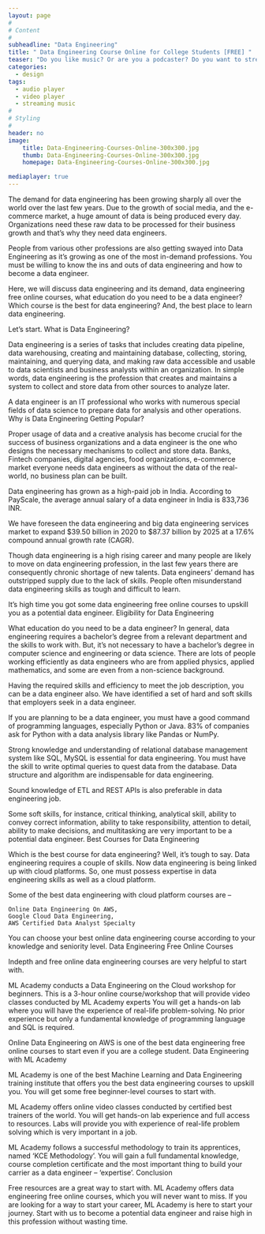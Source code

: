 ```yaml
---
layout: page
#
# Content
#
subheadline: "Data Engineering"
title: " Data Engineering Course Online for College Students [FREE] "
teaser: "Do you like music? Or are you a podcaster? Do you want to stream your videos in a nice player? Than you likely will like the integration of <em>mediaelement.js</em>. It enables you to play music and stream video in a consistent player that looks in each browser delicious. It even works in IE6-8."
categories:
  - design
tags:
  - audio player
  - video player
  - streaming music
#
# Styling
#
header: no
image:
    title: Data-Engineering-Courses-Online-300x300.jpg
    thumb: Data-Engineering-Courses-Online-300x300.jpg
    homepage: Data-Engineering-Courses-Online-300x300.jpg

mediaplayer: true
---
```




The demand for data engineering has been growing sharply all over the world over the last few years. Due to the growth of social media, and the e-commerce market, a huge amount of data is being produced every day. Organizations need these raw data to be processed for their business growth and that’s why they need data engineers.

People from various other professions are also getting swayed into Data Engineering as it’s growing as one of the most in-demand professions. You must be willing to know the ins and outs of data engineering and how to become a data engineer.

Here, we will discuss data engineering and its demand, data engineering free online courses, what education do you need to be a data engineer? Which course is the best for data engineering? And, the best place to learn data engineering.

Let’s start.
What is Data Engineering?

Data engineering is a series of tasks that includes creating data pipeline, data warehousing, creating and maintaining database, collecting, storing, maintaining, and querying data, and making raw data accessible and usable to data scientists and business analysts within an organization. In simple words, data engineering is the profession that creates and maintains a system to collect and store data from other sources to analyze later.

A data engineer is an IT professional who works with numerous special fields of data science to prepare data for analysis and other operations.
Why is Data Engineering Getting Popular?

Proper usage of data and a creative analysis has become crucial for the success of business organizations and a data engineer is the one who designs the necessary mechanisms to collect and store data. Banks, Fintech companies, digital agencies, food organizations, e-commerce market everyone needs data engineers as without the data of the real-world, no business plan can be built.

Data engineering has grown as a high-paid job in India. According to PayScale, the average annual salary of a data engineer in India is 833,736 INR.

We have foreseen the data engineering and big data engineering services market to expand $39.50 billion in 2020 to $87.37 billion by 2025 at a 17.6% compound annual growth rate (CAGR).

Though data engineering is a high rising career and many people are likely to move on data engineering profession, in the last few years there are consequently chronic shortage of new talents. Data engineers’ demand has outstripped supply due to the lack of skills. People often misunderstand data engineering skills as tough and difficult to learn.

It’s high time you got some data engineering free online courses to upskill you as a potential data engineer.
Eligibility for Data Engineering

What education do you need to be a data engineer? In general, data engineering requires a bachelor’s degree from a relevant department and the skills to work with. But, it’s not necessary to have a bachelor’s degree in computer science and engineering or data science. There are lots of people working efficiently as data engineers who are from applied physics, applied mathematics, and some are even from a non-science background.

Having the required skills and efficiency to meet the job description, you can be a data engineer also. We have identified a set of hard and soft skills that employers seek in a data engineer.

If you are planning to be a data engineer, you must have a good command of programming languages, especially Python or Java. 83% of companies ask for Python with a data analysis library like Pandas or NumPy.

Strong knowledge and understanding of relational database management system like SQL, MySQL is essential for data engineering. You must have the skill to write optimal queries to quest data from the database. Data structure and algorithm are indispensable for data engineering.

Sound knowledge of ETL and REST APIs is also preferable in data engineering job.

Some soft skills, for instance, critical thinking, analytical skill, ability to convey correct information, ability to take responsibility, attention to detail, ability to make decisions, and multitasking are very important to be a potential data engineer.
Best Courses for Data Engineering

Which is the best course for data engineering? Well, it’s tough to say. Data engineering requires a couple of skills. Now data engineering is being linked up with cloud platforms. So, one must possess expertise in data engineering skills as well as a cloud platform.

Some of the best data engineering with cloud platform courses are –

    Online Data Engineering On AWS,
    Google Cloud Data Engineering,
    AWS Certified Data Analyst Specialty

You can choose your best online data engineering course according to your knowledge and seniority level.
Data Engineering Free Online Courses

Indepth and free online data engineering courses are very helpful to start with.

ML Academy conducts a Data Engineering on the Cloud workshop for beginners. This is a 3-hour online course/workshop that will provide video classes conducted by ML Academy experts You will get a hands-on lab where you will have the experience of real-life problem-solving. No prior experience but only a fundamental knowledge of programming language and SQL is required.

Online Data Engineering on AWS is one of the best data engineering free online courses to start even if you are a college student.
Data Engineering with ML Academy

ML Academy is one of the best Machine Learning and Data Engineering training institute that offers you the best data engineering courses to upskill you. You will get some free beginner-level courses to start with.

ML Academy offers online video classes conducted by certified best trainers of the world. You will get hands-on lab experience and full access to resources. Labs will provide you with experience of real-life problem solving which is very important in a job.

ML Academy follows a successful methodology to train its apprentices, named ‘KCE Methodology’. You will gain a full fundamental knowledge, course completion certificate and the most important thing to build your carrier as a data engineer – ‘expertise’.
Conclusion

Free resources are a great way to start with. ML Academy offers data engineering free online courses, which you will never want to miss. If you are looking for a way to start your career, ML Academy is here to start your journey. Start with us to become a potential data engineer and raise high in this profession without wasting time.


